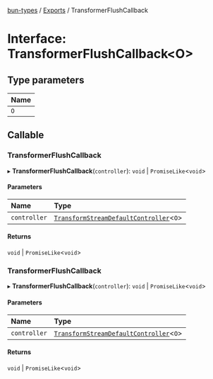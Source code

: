 [bun-types](https://oven-sh.github.io/bun-types/README.md) / [Exports](https://oven-sh.github.io/bun-types/modules.md) / TransformerFlushCallback

# Interface: TransformerFlushCallback<O\>

## Type parameters

| Name |
| :------ |
| `O` |

## Callable

### TransformerFlushCallback

▸ **TransformerFlushCallback**(`controller`): `void` \| `PromiseLike`<`void`\>

#### Parameters

| Name | Type |
| :------ | :------ |
| `controller` | [`TransformStreamDefaultController`](https://oven-sh.github.io/bun-types/modules.md#transformstreamdefaultcontroller)<`O`\> |

#### Returns

`void` \| `PromiseLike`<`void`\>

### TransformerFlushCallback

▸ **TransformerFlushCallback**(`controller`): `void` \| `PromiseLike`<`void`\>

#### Parameters

| Name | Type |
| :------ | :------ |
| `controller` | [`TransformStreamDefaultController`](https://oven-sh.github.io/bun-types/modules.md#transformstreamdefaultcontroller)<`O`\> |

#### Returns

`void` \| `PromiseLike`<`void`\>
